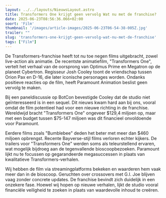 ```yaml
---
layout: ../../layouts/NieuwsLayout.astro
title: Transformers One krijgt geen vervolg Wat nu met de franchise?
date: 2025-06-23T08:56:36.066+02:00
soort: 'Film'
thumbnail: '/images/article-images/2025-06-23T06-54-38-005Z.jpg'
trailer: ""
slug: 'transformers-one-krijgt-geen-vervolg-wat-nu-met-de-franchise'
tags: ["Film"]
---
```


De Transformers-franchise heeft tot nu toe negen films uitgebracht, zowel
live-action als animatie. De recentste animatiefilm, "Transformers One", vertelt
het verhaal van de oorsprong van Optimus Prime en Megatron op de planeet
Cybertron. Regisseur Josh Cooley toont de vriendschap tussen Orion Pax en D-16,
die later iconische personages worden. Ondanks positieve reacties op de film,
heeft Paramount Animation beslist geen vervolg te maken.

Bij een paneldiscussie op BotCon bevestigde Cooley dat de studio niet
geïnteresseerd is in een sequel. Dit nieuws kwam hard aan bij ons, vooral omdat
de film potentieel had voor een nieuwe richting in de franchise. Wereldwijd
bracht "Transformers One" ongeveer $129,4 miljoen op, maar met een budget tussen
$75-147 miljoen was dit financieel onvoldoende voor Paramount.

Eerdere films zoals "Bumblebee" deden het beter met meer dan $460 miljoen
opbrengst. Recente Bayverse-stijl films verloren echter kijkers. De trailers
voor "Transformers One" werden soms als teleurstellend ervaren, wat mogelijk
bijdroeg aan de tegenvallende bioscoopbezoeken. Paramount lijkt nu te focussen
op gegarandeerde megasuccessen in plaats van kwalitatieve Transformers-verhalen.

Wij hebben de film via streamingplatforms bekeken en waarderen hem vaak meer dan
in de bioscoop. Geruchten over crossovers met G.I. Joe blijven vaag zonder
concrete updates. De franchise bevindt zich duidelijk in een onzekere fase.
Hoewel wij hopen op nieuwe verhalen, lijkt de studio vooral financiële
veiligheid te zoeken in plaats van waardevolle inhoud te creëren.
